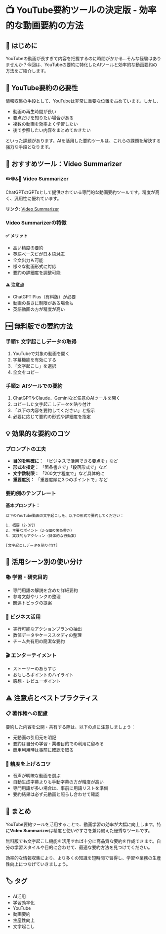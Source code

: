 # 📺 YouTube要約ツールの決定版 - 効率的な動画要約の方法

## 🎯 はじめに

YouTubeの動画が長すぎて内容を把握するのに時間がかかる…そんな経験はありませんか？今回は、YouTubeの要約に特化したAIツールと効率的な動画要約の方法をご紹介します。

## 🚀 YouTube要約の必要性

情報収集の手段として、YouTubeは非常に重要な位置を占めています。しかし、

- 動画の再生時間が長い
- 要点だけを知りたい場合がある
- 複数の動画を効率よく学習したい
- 後で参照したい内容をまとめておきたい

といった課題があります。AIを活用した要約ツールは、これらの課題を解決する強力な手段となります。

## 🌟 おすすめツール：Video Summarizer

### ✏️🌐🔝🚀 Video Summarizer

ChatGPTのGPTsとして提供されている専門的な動画要約ツールです。精度が高く、汎用性に優れています。

**リンク:** [Video Summarizer](https://chatgpt.com/g/g-GvcYCKPIH-video-summarizer)

### Video Summarizerの特徴

#### ✅ メリット
- 高い精度の要約
- 英語ベースだが日本語対応
- 全文出力も可能
- 様々な動画形式に対応
- 要約の詳細度を調整可能

#### ⚠️ 注意点
- ChatGPT Plus（有料版）が必要
- 動画の長さに制限がある場合も
- 英語動画の方が精度が高い

## 🆓 無料版での要約方法

### 手順1: 文字起こしデータの取得

1. YouTubeで対象の動画を開く
2. 字幕機能を有効にする
3. 「文字起こし」を選択
4. 全文をコピー

### 手順2: AIツールでの要約

1. ChatGPTやClaude、Geminiなど任意のAIツールを開く
2. コピーした文字起こしデータを貼り付け
3. 「以下の内容を要約してください」と指示
4. 必要に応じて要約の形式や詳細度を指定

## 💡 効果的な要約のコツ

### プロンプトの工夫

- **目的を明確に：** 「ビジネスで活用できる要点を」など
- **形式を指定：** 「箇条書きで」「段落形式で」など
- **文字数制限：** 「200文字程度で」など具体的に
- **重要度別：** 「重要度順に3つのポイントで」など

### 要約例のテンプレート

**基本プロンプト：**

```
以下のYouTube動画の文字起こしを、以下の形式で要約してください：

1. 概要（2-3行）
2. 主要なポイント（3-5個の箇条書き）
3. 実践的なアクション（具体的な行動案）

[文字起こしデータを貼り付け]
```

## 🎯 活用シーン別の使い分け

### 📚 学習・研究目的
- 専門用語の解説を含めた詳細要約
- 参考文献やリンクの整理
- 関連トピックの提案

### 💼 ビジネス活用
- 実行可能なアクションプランの抽出
- 数値データやケーススタディの整理
- チーム共有用の簡潔な要約

### 🎬 エンターテイメント
- ストーリーのあらすじ
- おもしろポイントのハイライト
- 感想・レビューポイント

## ⚠️ 注意点とベストプラクティス

### 📋 著作権への配慮

要約した内容を公開・共有する際は、以下の点に注意しましょう：

- 元動画の引用元を明記
- 要約は自分の学習・業務目的での利用に留める
- 商用利用時は事前に確認を取る

### 🎯 精度を上げるコツ

- 音声が明瞭な動画を選ぶ
- 自動生成字幕よりも手動字幕の方が精度が高い
- 専門用語が多い場合は、事前に用語リストを準備
- 要約結果は必ず元動画と照らし合わせて確認

## 🎉 まとめ

YouTube要約ツールを活用することで、動画学習の効率が大幅に向上します。特に**Video Summarizer**は精度と使いやすさを兼ね備えた優秀なツールです。

無料版でも文字起こし機能を活用すれば十分に高品質な要約を作成できます。自分の学習スタイルや目的に合わせて、最適な要約方法を見つけてください。

効率的な情報収集により、より多くの知識を短時間で習得し、学習や業務の生産性向上につなげていきましょう。

## 🏷️ タグ

- AI活用
- 学習効率化
- YouTube
- 動画要約
- 生産性向上
- 文字起こし